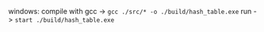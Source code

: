 windows:
compile with gcc -> `gcc ./src/* -o ./build/hash_table.exe`
run -> `start ./build/hash_table.exe`
